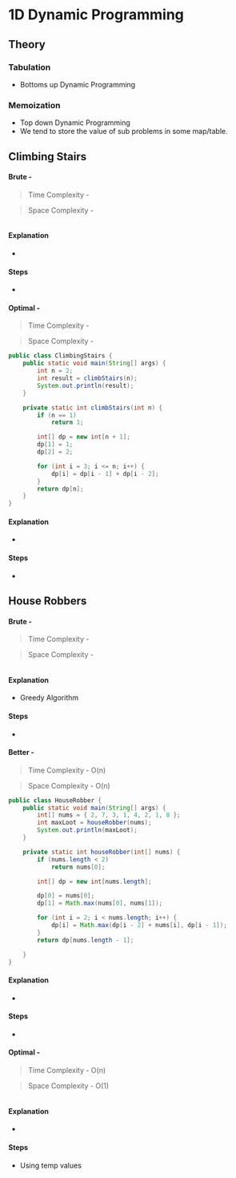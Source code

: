 # **1D Dynamic Programming**
## **Theory**
### Tabulation
- Bottoms up Dynamic Programming 
### Memoization
- Top down Dynamic Programming
- We tend to store the value of sub problems in some map/table.

## **Climbing Stairs**
>

#### Brute - 
>Time Complexity - 

>Space Complexity - 
```java

```
#### Explanation

-

#### Steps

-

#### Optimal -
>Time Complexity - 

>Space Complexity - 

```java
public class ClimbingStairs {
    public static void main(String[] args) {
        int n = 2;
        int result = climbStairs(n);
        System.out.println(result);
    }

    private static int climbStairs(int n) {
        if (n == 1)
            return 1;

        int[] dp = new int[n + 1];
        dp[1] = 1;
        dp[2] = 2;

        for (int i = 3; i <= n; i++) {
            dp[i] = dp[i - 1] + dp[i - 2];
        }
        return dp[n];
    }
}
```
#### Explanation

-

#### Steps

-

## **House Robbers**
>
#### Brute - 
>Time Complexity - 

>Space Complexity - 
```java

```
#### Explanation

- Greedy Algorithm

#### Steps

-

#### Better - 
>Time Complexity - O(n)

>Space Complexity - O(n)
```java
public class HouseRobber {
    public static void main(String[] args) {
        int[] nums = { 2, 7, 3, 1, 4, 2, 1, 8 };
        int maxLoot = houseRobber(nums);
        System.out.println(maxLoot);
    }

    private static int houseRobber(int[] nums) {
        if (nums.length < 2)
            return nums[0];

        int[] dp = new int[nums.length];

        dp[0] = nums[0];
        dp[1] = Math.max(nums[0], nums[1]);

        for (int i = 2; i < nums.length; i++) {
            dp[i] = Math.max(dp[i - 2] + nums[i], dp[i - 1]);
        }
        return dp[nums.length - 1];

    }
}
```
#### Explanation

-

#### Steps

-

#### Optimal -
>Time Complexity - O(n)

>Space Complexity - O(1)

```java

```
#### Explanation

-

#### Steps

- Using temp values
